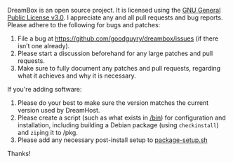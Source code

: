 DreamBox is an open source project. It is licensed using the [GNU General Public License v3.0](http://www.gnu.org/licenses/gpl-3.0.txt). I appreciate any and all pull requests and bug reports. Please adhere to the following for bugs and patches:

1. File a bug at https://github.com/goodguyry/dreambox/issues (if there isn’t one already).
2. Please start a discussion beforehand for any large patches and pull requests.
3. Make sure to fully document any patches and pull requests, regarding what it achieves and why it is necessary.

If you're adding software:

1. Please do your best to make sure the version matches the current version used by DreamHost.
2. Please create a script (such as what exists in [/bin](bin)) for configuration and installation, including building a Debian package (using `checkinstall`) and `zip`ing it to /pkg.
3. Please add any necessary post-install setup to [package-setup.sh](../../_config/scripts/package-setup.sh)

Thanks!
